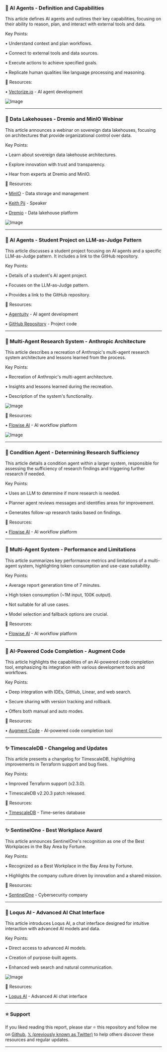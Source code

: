 ### 🤖 AI Agents - Definition and Capabilities

This article defines AI agents and outlines their key capabilities, focusing on their ability to reason, plan, and interact with external tools and data.

Key Points:

• Understand context and plan workflows.


• Connect to external tools and data sources.


• Execute actions to achieve specified goals.


• Replicate human qualities like language processing and reasoning.


🔗 Resources:

• [Vectorize.io](https://x.com/Vectorizeio) - AI agent development


![Image](https://pbs.twimg.com/media/GtlJfioXcAAAnAI?format=jpg&name=small)


---
### 🚀 Data Lakehouses - Dremio and MinIO Webinar

This article announces a webinar on sovereign data lakehouses, focusing on architectures that provide organizational control over data.

Key Points:

• Learn about sovereign data lakehouse architectures.


• Explore innovation with trust and transparency.


• Hear from experts at Dremio and MinIO.


🔗 Resources:

• [MinIO](https://x.com/Minio) - Data storage and management


• [Keith Pij](https://x.com/keithpij) - Speaker


• [Dremio](https://x.com/dremio) - Data lakehouse platform


![Image](https://pbs.twimg.com/media/GtlJMD6bIAA8PYC?format=jpg&name=small)


---
### 🤖 AI Agents - Student Project on LLM-as-Judge Pattern

This article discusses a student project focusing on AI agents and a specific LLM-as-Judge pattern.  It includes a link to the GitHub repository.

Key Points:

•  Details of a student's AI agent project.


•  Focuses on the LLM-as-Judge pattern.


•  Provides a link to the GitHub repository.



🔗 Resources:

• [Agentuity](https://x.com/agentuity) - AI agent development


• [GitHub Repository](https://t.co/voNjJhJcIy) - Project code


---
### 🤖 Multi-Agent Research System - Anthropic Architecture

This article describes a recreation of Anthropic's multi-agent research system architecture and lessons learned from the process.

Key Points:

• Recreation of Anthropic's multi-agent architecture.


• Insights and lessons learned during the recreation.


•  Description of the system's functionality.



![Image](https://pbs.twimg.com/media/Gtk5KxYa4AABdo-?format=jpg&name=small)

🔗 Resources:

• [Flowise AI](https://x.com/FlowiseAI) -  AI workflow platform


![Image](https://pbs.twimg.com/media/Gtk53gvXsAAYtyI?format=jpg&name=small)


---
### 🤖 Condition Agent - Determining Research Sufficiency

This article details a condition agent within a larger system, responsible for assessing the sufficiency of research findings and triggering further research if needed.

Key Points:

• Uses an LLM to determine if more research is needed.


• Planner agent reviews messages and identifies areas for improvement.


• Generates follow-up research tasks based on findings.


🔗 Resources:

• [Flowise AI](https://x.com/FlowiseAI) - AI workflow platform


---
### 🤖 Multi-Agent System - Performance and Limitations

This article summarizes key performance metrics and limitations of a multi-agent system, highlighting token consumption and use-case suitability.

Key Points:

• Average report generation time of 7 minutes.


• High token consumption (~1M input, 100K output).


• Not suitable for all use cases.


• Model selection and fallback options are crucial.



🔗 Resources:

• [Flowise AI](https://x.com/FlowiseAI) - AI workflow platform


---
### 🚀 AI-Powered Code Completion - Augment Code

This article highlights the capabilities of an AI-powered code completion tool, emphasizing its integration with various development tools and workflows.

Key Points:

• Deep integration with IDEs, GitHub, Linear, and web search.


• Secure sharing with version tracking and rollback.


• Offers both manual and auto modes.


🔗 Resources:

• [Augment Code](https://x.com/augmentcode) - AI-powered code completion tool


---
### ✨ TimescaleDB - Changelog and Updates

This article presents a changelog for TimescaleDB, highlighting improvements in Terraform support and bug fixes.


Key Points:

• Improved Terraform support (v2.3.0).


• TimescaleDB v2.20.3 patch released.



🔗 Resources:

• [TimescaleDB](https://x.com/TimescaleDB) - Time-series database


---
### ✨ SentinelOne - Best Workplace Award

This article announces SentinelOne's recognition as one of the Best Workplaces in the Bay Area by Fortune.

Key Points:

• Recognized as a Best Workplace in the Bay Area by Fortune.


• Highlights the company culture driven by innovation and a shared mission.


🔗 Resources:

• [SentinelOne](https://x.com/SentinelOne) - Cybersecurity company


---
### 🚀 Loqus AI - Advanced AI Chat Interface

This article introduces Loqus AI, a chat interface designed for intuitive interaction with advanced AI models and data.

Key Points:

• Direct access to advanced AI models.


• Creation of purpose-built agents.


• Enhanced web search and natural communication.



![Image](https://pbs.twimg.com/media/GtjshhkXgAA4ulk?format=jpg&name=small)

🔗 Resources:

• [Loqus AI](https://x.com/loqus_ai) - Advanced AI chat interface


---

### ⭐️ Support

If you liked reading this report, please star ⭐️ this repository and follow me on [Github](https://github.com/Drix10), [𝕏 (previously known as Twitter)](https://x.com/DRIX_10_) to help others discover these resources and regular updates.

---